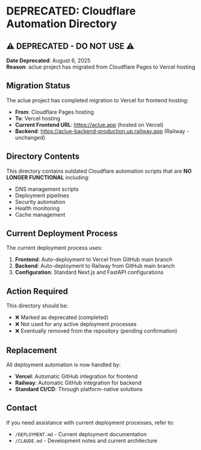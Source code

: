 # DEPRECATED: Cloudflare Automation Directory

## ⚠️ DEPRECATED - DO NOT USE ⚠️

**Date Deprecated**: August 6, 2025  
**Reason**: aclue project has migrated from Cloudflare Pages to Vercel hosting

## Migration Status

The aclue project has completed migration to Vercel for frontend hosting:

- **From**: Cloudflare Pages hosting
- **To**: Vercel hosting  
- **Current Frontend URL**: https://aclue.app (hosted on Vercel)
- **Backend**: https://aclue-backend-production.up.railway.app (Railway - unchanged)

## Directory Contents

This directory contains outdated Cloudflare automation scripts that are **NO LONGER FUNCTIONAL** including:

- DNS management scripts
- Deployment pipelines
- Security automation
- Health monitoring
- Cache management

## Current Deployment Process

The current deployment process uses:

1. **Frontend**: Auto-deployment to Vercel from GitHub main branch
2. **Backend**: Auto-deployment to Railway from GitHub main branch
3. **Configuration**: Standard Next.js and FastAPI configurations

## Action Required

This directory should be:
- ❌ Marked as deprecated (completed)
- ❌ Not used for any active deployment processes
- ❌ Eventually removed from the repository (pending confirmation)

## Replacement

All deployment automation is now handled by:
- **Vercel**: Automatic GitHub integration for frontend
- **Railway**: Automatic GitHub integration for backend
- **Standard CI/CD**: Through platform-native solutions

## Contact

If you need assistance with current deployment processes, refer to:
- `/DEPLOYMENT.md` - Current deployment documentation
- `/CLAUDE.md` - Development notes and current architecture